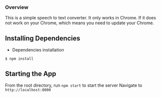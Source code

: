 ### Overview

This is a simple speech to text converter.
It only works in Chrome.
If it does not work on your Chrome, which means you need to update your Chrome.


## Installing Dependencies

- Dependencies installation

```
$ npm install
```

## Starting the App

From the root directory, run ```npm start``` to start the server
Navigate to ```http://localhost:8000```
